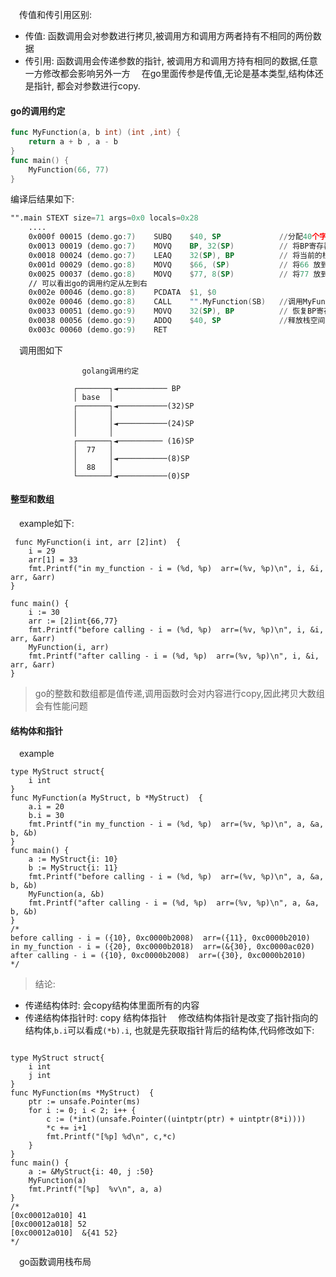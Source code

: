 &emsp;传值和传引用区别:
- 传值: 函数调用会对参数进行拷贝,被调用方和调用方两者持有不相同的两份数据
- 传引用: 函数调用会传递参数的指针, 被调用方和调用方持有相同的数据,任意一方修改都会影响另外一方
&emsp;在go里面传参是传值,无论是基本类型,结构体还是指针, 都会对参数进行copy.


#### go的调用约定
```go
func MyFunction(a, b int) (int ,int) {
    return a + b , a - b
}
func main() {
    MyFunction(66, 77)
}
```
编译后结果如下:
```asm
"".main STEXT size=71 args=0x0 locals=0x28
    ....
	0x000f 00015 (demo.go:7)	SUBQ	$40, SP             //分配40个字节的栈空间
	0x0013 00019 (demo.go:7)	MOVQ	BP, 32(SP)          // 将BP寄存器放到顶部8个字节
	0x0018 00024 (demo.go:7)	LEAQ	32(SP), BP          // 将当前的栈指针放到BP寄存器里面
	0x001d 00029 (demo.go:8)	MOVQ	$66, (SP)           // 将66 放到栈顶 SP         第一个参数
	0x0025 00037 (demo.go:8)	MOVQ	$77, 8(SP)          // 将77 放到栈SP+8位置      第二个参数
    // 可以看出go的调用约定从左到右
	0x002e 00046 (demo.go:8)	PCDATA	$1, $0
	0x002e 00046 (demo.go:8)	CALL	"".MyFunction(SB)   //调用MyFunction 函数
	0x0033 00051 (demo.go:9)	MOVQ	32(SP), BP          // 恢复BP寄存器
	0x0038 00056 (demo.go:9)	ADDQ	$40, SP             //释放栈空间
	0x003c 00060 (demo.go:9)	RET
```

&emsp;调用图如下
```
                golang调用约定

              ┌───────┐◄─────────── BP
              │ base  │          
              ┌───────┐◄───────────(32)SP
              │       │
              │       │◄───────────(24)SP
              │       │
              ┌───────┐◄────────── (16)SP
              │  77   │
              │       │◄───────────(8)SP
              │  88   │
              └───────┘◄───────────(0)SP
```

####  整型和数组
&emsp;example如下:
```golang
 func MyFunction(i int, arr [2]int)  {
    i = 29
    arr[1] = 33
    fmt.Printf("in my_function - i = (%d, %p)  arr=(%v, %p)\n", i, &i, arr, &arr)
}

func main() {
    i := 30
    arr := [2]int{66,77}
    fmt.Printf("before calling - i = (%d, %p)  arr=(%v, %p)\n", i, &i, arr, &arr)
    MyFunction(i, arr)
    fmt.Printf("after calling - i = (%d, %p)  arr=(%v, %p)\n", i, &i, arr, &arr)
}
```
> go的整数和数组都是值传递,调用函数时会对内容进行copy,因此拷贝大数组会有性能问题

#### 结构体和指针
&emsp;example
```golang
type MyStruct struct{
    i int
}
func MyFunction(a MyStruct, b *MyStruct)  {
    a.i = 20
    b.i = 30
    fmt.Printf("in my_function - i = (%d, %p)  arr=(%v, %p)\n", a, &a, b, &b)
}
func main() {
    a := MyStruct{i: 10}
    b := MyStruct{i: 11}
    fmt.Printf("before calling - i = (%d, %p)  arr=(%v, %p)\n", a, &a, b, &b)
    MyFunction(a, &b)
    fmt.Printf("after calling - i = (%d, %p)  arr=(%v, %p)\n", a, &a, b, &b)
}
/*
before calling - i = ({10}, 0xc0000b2008)  arr=({11}, 0xc0000b2010)
in my_function - i = ({20}, 0xc0000b2018)  arr=(&{30}, 0xc0000ac020)
after calling - i = ({10}, 0xc0000b2008)  arr=({30}, 0xc0000b2010)
*/
```
> 结论:
- 传递结构体时: 会copy结构体里面所有的内容
- 传递结构体指针时: copy 结构体指针
&emsp;修改结构体指针是改变了指针指向的结构体,`b.i`可以看成`(*b).i`, 也就是先获取指针背后的结构体,代码修改如下:
```golang

type MyStruct struct{
    i int
    j int
}
func MyFunction(ms *MyStruct)  {
    ptr := unsafe.Pointer(ms)
    for i := 0; i < 2; i++ {
        c := (*int)(unsafe.Pointer((uintptr(ptr) + uintptr(8*i))))
        *c += i+1
        fmt.Printf("[%p] %d\n", c,*c)
    }
}
func main() {
    a := &MyStruct{i: 40, j :50}
    MyFunction(a)
    fmt.Printf("[%p]  %v\n", a, a)
}
/*
[0xc00012a010] 41
[0xc00012a018] 52
[0xc00012a010]  &{41 52}
*/
```

&emsp;go函数调用栈布局

```txt


```

